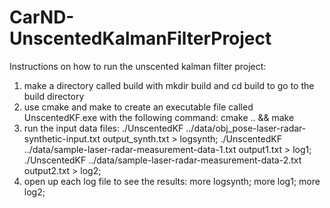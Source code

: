 # CarND-UnscentedKalmanFilterProject

Instructions on how to run the unscented kalman filter project:
1) make a directory called build with mkdir build and cd build to go to the build directory
2) use cmake and make to create an executable file called UnscentedKF.exe with the following command:
cmake .. && make
3) run the input data files:
 ./UnscentedKF ../data/obj_pose-laser-radar-synthetic-input.txt output_synth.txt > logsynth;
 ./UnscentedKF ../data/sample-laser-radar-measurement-data-1.txt output1.txt > log1;
 ./UnscentedKF ../data/sample-laser-radar-measurement-data-2.txt output2.txt > log2;
 4) open up each log file to see the results:
 more logsynth;
 more log1;
 more log2;
 
